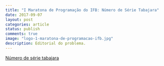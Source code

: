 ```yaml
---
title: "I Maratona de Programação do IFB: Número de Série Tabajara"
date: 2017-09-07
layout: post
categories: article
status: publish
comments: true
image: "logo-1-maratona-de-programacao-ifb.jpg"
description: Editorial do problema.
---
```


[Número de série tabajara]({{site.url}}/assets/1-maratona-de-programacao-ifb/editorial/numero-de-serie-tabajara.pdf)

